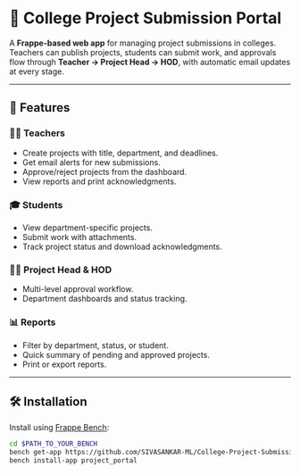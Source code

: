 # 🏫 College Project Submission Portal

A **Frappe-based web app** for managing project submissions in colleges.  
Teachers can publish projects, students can submit work, and approvals flow through **Teacher → Project Head → HOD**, with automatic email updates at every stage.

---

## 🚀 Features

### 👩‍🏫 Teachers
- Create projects with title, department, and deadlines.  
- Get email alerts for new submissions.  
- Approve/reject projects from the dashboard.  
- View reports and print acknowledgments.  

### 🎓 Students
- View department-specific projects.  
- Submit work with attachments.  
- Track project status and download acknowledgments.  

### 🧑‍💼 Project Head & HOD
- Multi-level approval workflow.  
- Department dashboards and status tracking.  

### 📊 Reports
- Filter by department, status, or student.  
- Quick summary of pending and approved projects.  
- Print or export reports.

---

## 🛠️ Installation

Install using [Frappe Bench](https://github.com/frappe/bench):

```bash
cd $PATH_TO_YOUR_BENCH
bench get-app https://github.com/SIVASANKAR-ML/College-Project-Submission-Portal.git --branch main
bench install-app project_portal

